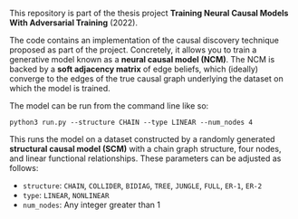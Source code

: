This repository is part of the thesis project **Training Neural Causal Models With Adversarial Training** (2022).

The code contains an implementation of the causal discovery technique proposed as part of the project. Concretely, it allows you to train a generative model known as a **neural causal model (NCM)**. The NCM is backed by a **soft adjacency matrix** of edge beliefs, which (ideally) converge to the edges of the true causal graph underlying the dataset on which the model is trained.

The model can be run from the command line like so:

```
python3 run.py --structure CHAIN --type LINEAR --num_nodes 4
```

This runs the model on a dataset constructed by a randomly generated **structural causal model (SCM)** with a chain graph structure, four nodes, and linear functional relationships. These parameters can be adjusted as follows:

* `structure`: `CHAIN`, `COLLIDER`, `BIDIAG`, `TREE`, `JUNGLE`, `FULL`, `ER-1`, `ER-2`
* `type`: `LINEAR`, `NONLINEAR`
* `num_nodes`: Any integer greater than 1

